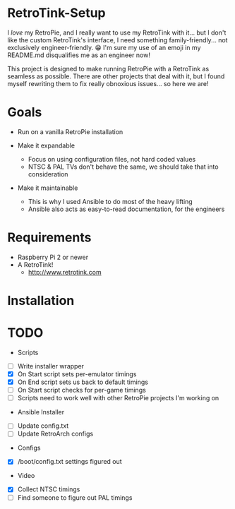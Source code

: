 # RetroTink-Setup

I *love* my RetroPie, and I really want to use my RetroTink with it... but I don't like the custom RetroTink's interface, I need something family-friendly... not exclusively engineer-friendly. 😁  I'm sure my use of an emoji in my README.md disqualifies me as an engineer now!

This project is designed to make running RetroPie with a RetroTink as seamless as possible.  There are other projects that deal with it, but I found myself rewriting them to fix really obnoxious issues... so here we are!

# Goals

* Run on a vanilla RetroPie installation

* Make it expandable
  * Focus on using configuration files, not hard coded values
  * NTSC & PAL TVs don't behave the same, we should take that into consideration

* Make it maintainable
  * This is why I used Ansible to do most of the heavy lifting
  * Ansible also acts as easy-to-read documentation, for the engineers

# Requirements

* Raspberry Pi 2 or newer
* A RetroTink!
  * http://www.retrotink.com

# Installation


# TODO

* Scripts
- [ ] Write installer wrapper
- [x] On Start script sets per-emulator timings
- [x] On End script sets us back to default timings
- [ ] On Start script checks for per-game timings
- [ ] Scripts need to work well with other RetroPie projects I'm working on

* Ansible Installer
- [ ] Update config.txt
- [ ] Update RetroArch configs

* Configs
- [x] /boot/config.txt settings figured out

* Video
- [x] Collect NTSC timings
- [ ] Find someone to figure out PAL timings
